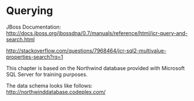 Querying
=====================================

JBoss Documentation:
http://docs.jboss.org/jbossdna/0.7/manuals/reference/html/jcr-query-and-search.html

http://stackoverflow.com/questions/7968464/jcr-sql2-multivalue-properties-search?rq=1

This chapter is based on the Northwind database provided with Microsoft SQL Server for training purposes.

The data schema looks like follows: http://northwinddatabase.codeplex.com/




